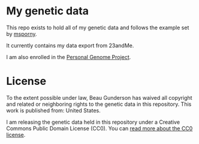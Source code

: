 My genetic data
===============

This repo exists to hold all of my genetic data and follows the example set by [msporny](https://github.com/msporny/dna).

It currently contains my data export from 23andMe.

I am also enrolled in the [Personal Genome Project](https://my.personalgenomes.org/profile/huF06AD0).

License
=======

To the extent possible under law, Beau Gunderson has waived all copyright and related or neighboring rights to the genetic data in this repository. This work is published from: United States.

I am releasing the genetic data held in this repository under a Creative Commons Public Domain License (CC0). You can [read more about the CC0 license](http://creativecommons.org/publicdomain/zero/1.0/).
